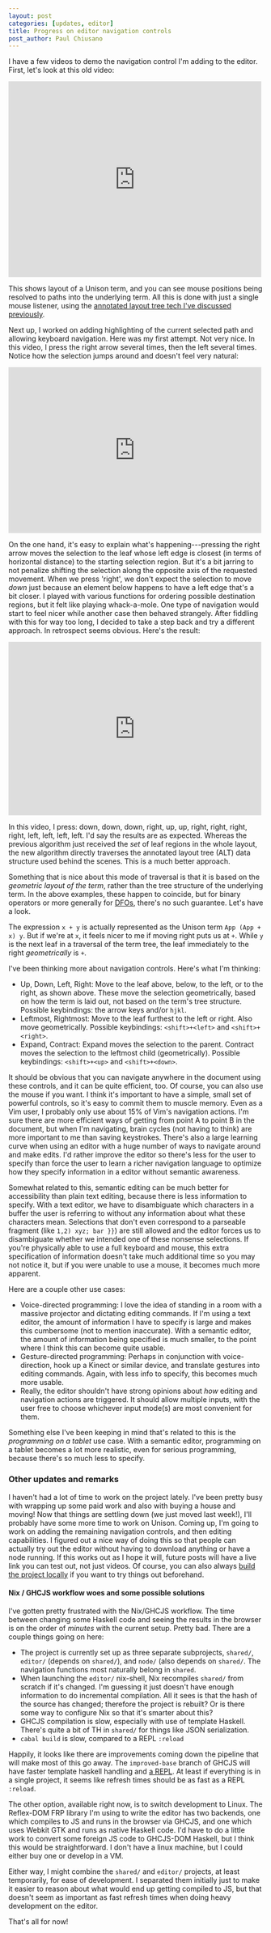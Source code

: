 ```yaml
---
layout: post
categories: [updates, editor]
title: Progress on editor navigation controls
post_author: Paul Chiusano
---
```


I have a few videos to demo the navigation control I'm adding to the editor. First, let's look at this old video:

<iframe src="https://player.vimeo.com/video/136965195" width="500" height="387" frameborder="0" webkitallowfullscreen mozallowfullscreen allowfullscreen></iframe>

This shows layout of a Unison term, and you can see mouse positions being resolved to paths into the underlying term. All this is done with just a single mouse listener, using the [annotated layout tree tech I've discussed previously](https://github.com/unisonweb/platform/blob/master/shared/src/Unison/Doc.hs).

Next up, I worked on adding highlighting of the current selected path and allowing keyboard navigation. Here was my first attempt. Not very nice. In this video, I press the right arrow several times, then the left several times. Notice how the selection jumps around and doesn't feel very natural:

<iframe src="https://player.vimeo.com/video/139499010" width="500" height="328" frameborder="0" webkitallowfullscreen mozallowfullscreen allowfullscreen></iframe>

On the one hand, it's easy to explain what's happening---pressing the right arrow moves the selection to the leaf whose left edge is closest (in terms of horizontal distance) to the starting selection region. But it's a bit jarring to not penalize shifting the selection along the opposite axis of the requested movement. When we press 'right', we don't expect the selection to move _down_ just because an element below happens to have a left edge that's a bit closer. I played with various functions for ordering possible destination regions, but it felt like playing whack-a-mole. One type of navigation would start to feel nicer while another case then behaved strangely. After fiddling with this for way too long, I decided to take a step back and try a different approach. In retrospect seems obvious. Here's the result:

<iframe src="https://player.vimeo.com/video/139606000" width="500" height="343" frameborder="0" webkitallowfullscreen mozallowfullscreen allowfullscreen></iframe>

In this video, I press: down, down, down, right, up, up, right, right, right, right, left, left, left, left. I'd say the results are as expected. Whereas the previous algorithm just received the _set_ of leaf regions in the whole layout, the new algorithm directly traverses the annotated layout tree (ALT) data structure used behind the scenes. This is a much better approach.

Something that is nice about this mode of traversal is that it is based on the _geometric layout of the term_, rather than the tree structure of the underlying term. In the above examples, these happen to coincide, but for binary operators or more generally for [DFOs](/2015-08-05/dfos.html#post-start), there's no such guarantee. Let's have a look.

The expression `x + y` is actually represented as the Unison term `App (App + x) y`. But if we're at `x`, it feels nicer to me if moving right puts us at `+`. While `y` is the next leaf in a traversal of the term tree, the leaf immediately to the right _geometrically_ is `+`. 

I've been thinking more about navigation controls. Here's what I'm thinking:

* Up, Down, Left, Right: Move to the leaf above, below, to the left, or to the right, as shown above. These move the selection geometrically, based on how the term is laid out, not based on the term's tree structure. Possible keybindings: the arrow keys and/or `hjkl`.
* Leftmost, Rightmost: Move to the leaf furthest to the left or right. Also move geometrically. Possible keybindings: `<shift>+<left>` and `<shift>+<right>`.
* Expand, Contract: Expand moves the selection to the parent. Contract moves the selection to the leftmost child (geometrically). Possible keybindings: `<shift>+<up>` and `<shift>+<down>`.

It should be obvious that you can navigate anywhere in the document using these controls, and it can be quite efficient, too. Of course, you can also use the mouse if you want. I think it's important to have a simple, small set of powerful controls, so it's easy to commit them to muscle memory. Even as a Vim user, I probably only use about 15% of Vim's navigation actions. I'm sure there are more efficient ways of getting from point A to point B in the document, but when I'm navigating, brain cycles (not having to think) are more important to me than saving keystrokes. There's also a large learning curve when using an editor with a huge number of ways to navigate around and make edits. I'd rather improve the editor so there's less for the user to specify than force the user to learn a richer navigation language to optimize how they specify information in a editor without semantic awareness.

Somewhat related to this, semantic editing can be much better for accessibility than plain text editing, because there is less information to specify. With a text editor, we have to disambiguate which characters in a buffer the user is referring to without any information about what these characters mean. Selections that don't even correspond to a parseable fragment (like `1,2) xyz; bar }}`) are still allowed and the editor forces us to disambiguate whether we intended one of these nonsense selections. If you're physically able to use a full keyboard and mouse, this extra specification of information doesn't take much additional time so you may not notice it, but if you were unable to use a mouse, it becomes much more apparent.

Here are a couple other use cases:

* Voice-directed programming: I love the idea of standing in a room with a massive projector and dictating editing commands. If I'm using a text editor, the amount of information I have to specify is large and makes this cumbersome (not to mention inaccurate). With a semantic editor, the amount of information being specified is much smaller, to the point where I think this can become quite usable.
* Gesture-directed programming: Perhaps in conjunction with voice-direction, hook up a Kinect or similar device, and translate gestures into editing commands. Again, with less info to specify, this becomes much more usable.
* Really, the editor shouldn't have strong opinions about _how_ editing and navigation actions are triggered. It should allow multiple inputs, with the user free to choose whichever input mode(s) are most convenient for them.

Something else I've been keeping in mind that's related to this is the _programming on a tablet_ use case. With a semantic editor, programming on a tablet becomes a lot more realistic, even for serious programming, because there's so much less to specify.

### Other updates and remarks

I haven't had a lot of time to work on the project lately. I've been pretty busy with wrapping up some paid work and also with buying a house and moving! Now that things are settling down (we just moved last week!), I'll probably have some more time to work on Unison. Coming up, I'm going to work on adding the remaining navigation controls, and then editing capabilities. I figured out a nice way of doing this so that people can actually try out the editor without having to download anything or have a node running. If this works out as I hope it will, future posts will have a live link you can test out, not just videos. Of course, you can also always [build the project locally](https://github.com/unisonweb/platform) if you want to try things out beforehand.

#### Nix / GHCJS workflow woes and some possible solutions

I've gotten pretty frustrated with the Nix/GHCJS workflow. The time between changing some Haskell code and seeing the results in the browser is on the order of _minutes_ with the current setup. Pretty bad. There are a couple things going on here:

* The project is currently set up as three separate subprojects, `shared/`, `editor/` (depends on `shared/`), and `node/` (also depends on `shared/`. The navigation functions most naturally belong in `shared`.
* When launching the `editor/` nix-shell, Nix recompiles `shared/` from scratch if it's changed. I'm guessing it just doesn't have enough information to do incremental compilation. All it sees is that the hash of the source has changed; therefore the project is rebuilt? Or is there some way to configure Nix so that it's smarter about this?
* GHCJS compilation is slow, especially with use of template Haskell. There's quite a bit of TH in `shared/` for things like JSON serialization.
* `cabal build` is slow, compared to a REPL `:reload`

Happily, it looks like there are improvements coming down the pipeline that will make most of this go away. The `improved-base` branch of GHCJS will have faster template haskell handling and [a REPL](https://twitter.com/acid2/status/614076905990582272). At least if everything is in a single project, it seems like refresh times should be as fast as a REPL `:reload`.

The other option, available right now, is to switch development to Linux. The Reflex-DOM FRP library I'm using to write the editor has two backends, one which compiles to JS and runs in the browser via GHCJS, and one which uses Webkit GTK and runs as native Haskell code. I'd have to do a little work to convert some foreign JS code to GHCJS-DOM Haskell, but I think this would be straightforward. I don't have a linux machine, but I could either buy one or develop in a VM.

Either way, I might combine the `shared/` and `editor/` projects, at least temporarily, for ease of development. I separated them initially just to make it easier to reason about what would end up getting compiled to JS, but that doesn't seem as important as fast refresh times when doing heavy development on the editor.

That's all for now!
